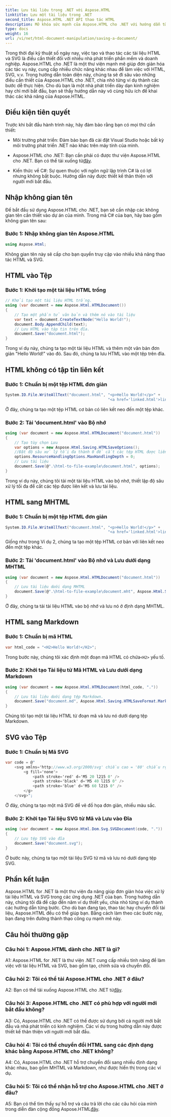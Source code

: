 ```yaml
---
title: Lưu tài liệu trong .NET với Aspose.HTML
linktitle: Lưu một tài liệu trong .NET
second_title: Aspose.HTML .NET API thao tác HTML
description: Mở khóa sức mạnh của Aspose.HTML cho .NET với hướng dẫn từng bước của chúng tôi. Học cách tạo, thao tác và chuyển đổi tài liệu HTML và SVG
type: docs
weight: 16
url: /vi/net/html-document-manipulation/saving-a-document/
---
```


Trong thời đại kỹ thuật số ngày nay, việc tạo và thao tác các tài liệu HTML và SVG là điều cần thiết đối với nhiều nhà phát triển phần mềm và doanh nghiệp. Aspose.HTML cho .NET là một thư viện mạnh mẽ giúp đơn giản hóa các tác vụ này, cung cấp nhiều chức năng khác nhau để làm việc với HTML, SVG, v.v. Trong hướng dẫn toàn diện này, chúng ta sẽ đi sâu vào những điều cần thiết của Aspose.HTML cho .NET, chia nhỏ từng ví dụ thành các bước dễ thực hiện. Cho dù bạn là một nhà phát triển dày dạn kinh nghiệm hay chỉ mới bắt đầu, bạn sẽ thấy hướng dẫn này vô cùng hữu ích để khai thác các khả năng của Aspose.HTML.

## Điều kiện tiên quyết

Trước khi bắt đầu hành trình này, hãy đảm bảo rằng bạn có mọi thứ cần thiết:

- Môi trường phát triển: Đảm bảo bạn đã cài đặt Visual Studio hoặc bất kỳ môi trường phát triển .NET nào khác trên máy tính của mình.

- Aspose.HTML cho .NET: Bạn cần phải có được thư viện Aspose.HTML cho .NET. Bạn có thể tải xuống từ[đây](https://releases.aspose.com/html/net/).

- Kiến thức về C#: Sự quen thuộc với ngôn ngữ lập trình C# là có lợi nhưng không bắt buộc. Hướng dẫn này được thiết kế thân thiện với người mới bắt đầu.

## Nhập không gian tên

Để bắt đầu sử dụng Aspose.HTML cho .NET, bạn sẽ cần nhập các không gian tên cần thiết vào dự án của mình. Trong mã C# của bạn, hãy bao gồm không gian tên sau:

### Bước 1: Nhập không gian tên Aspose.HTML
```csharp
using Aspose.Html;
```

Không gian tên này sẽ cấp cho bạn quyền truy cập vào nhiều khả năng thao tác HTML và SVG.

## HTML vào Tệp

### Bước 1: Khởi tạo một tài liệu HTML trống
```csharp
// Khởi tạo một tài liệu HTML trống.
using (var document = new Aspose.Html.HTMLDocument())
{
    // Tạo một phần tử văn bản và thêm nó vào tài liệu
    var text = document.CreateTextNode("Hello World!");
    document.Body.AppendChild(text);
    // Lưu HTML vào tập tin trên đĩa.
    document.Save("document.html");
}
```

Trong ví dụ này, chúng ta tạo một tài liệu HTML và thêm một văn bản đơn giản "Hello World!" vào đó. Sau đó, chúng ta lưu HTML vào một tệp trên đĩa.

## HTML không có tập tin liên kết

### Bước 1: Chuẩn bị một tệp HTML đơn giản
```csharp
System.IO.File.WriteAllText("document.html", "<p>Hello World!</p>" +
                                             "<a href='linked.html'>linked file</a>");
```

Ở đây, chúng ta tạo một tệp HTML cơ bản có liên kết neo đến một tệp khác.

### Bước 2: Tải 'document.html' vào Bộ nhớ
```csharp
using (var document = new Aspose.Html.HTMLDocument("document.html"))
{
    // Tạo tùy chọn Lưu
    var options = new Aspose.Html.Saving.HTMLSaveOptions();
    //Đặt độ sâu xử lý tối đa thành 0 để cắt các tệp HTML được liên kết.
    options.ResourceHandlingOptions.MaxHandlingDepth = 0;
    // Lưu tài liệu
    document.Save(@".\html-to-file-example\document.html", options);
}
```

Trong ví dụ này, chúng tôi tải một tài liệu HTML vào bộ nhớ, thiết lập độ sâu xử lý tối đa để cắt các tệp được liên kết và lưu tài liệu. 

## HTML sang MHTML

### Bước 1: Chuẩn bị một tệp HTML đơn giản
```csharp
System.IO.File.WriteAllText("document.html", "<p>Hello World!</p>" +
                                             "<a href='linked.html'>linked file</a>");
```

Giống như trong Ví dụ 2, chúng ta tạo một tệp HTML cơ bản với liên kết neo đến một tệp khác.

### Bước 2: Tải 'document.html' vào Bộ nhớ và Lưu dưới dạng MHTML
```csharp
using (var document = new Aspose.Html.HTMLDocument("document.html"))
{
    // Lưu tài liệu dưới dạng MHTML
    document.Save(@".\html-to-file-example\document.mht", Aspose.Html.Saving.HTMLSaveFormat.MHTML);
}
```

Ở đây, chúng ta tải tài liệu HTML vào bộ nhớ và lưu nó ở định dạng MHTML.

## HTML sang Markdown

### Bước 1: Chuẩn bị mã HTML
```csharp
var html_code = "<H2>Hello World!</H2>";
```

 Trong bước này, chúng tôi xác định một đoạn mã HTML có chứa`<H2>` yếu tố.

### Bước 2: Khởi tạo Tài liệu từ Mã HTML và Lưu dưới dạng Markdown
```csharp
using (var document = new Aspose.Html.HTMLDocument(html_code, "."))
{
    // Lưu tài liệu dưới dạng tệp Markdown.
    document.Save("document.md", Aspose.Html.Saving.HTMLSaveFormat.Markdown);
}
```

Chúng tôi tạo một tài liệu HTML từ đoạn mã và lưu nó dưới dạng tệp Markdown.

## SVG vào Tệp

### Bước 1: Chuẩn bị Mã SVG
```csharp
var code = @"
    <svg xmlns='http://www.w3.org/2000/svg' chiều cao = '80' chiều rộng = '300'>
        <g fill='none'>
            <path stroke='red' d='M5 20 l215 0' />
            <path stroke='black' d='M5 40 l215 0' />
            <path stroke='blue' d='M5 60 l215 0' />
        </g>
    </svg>";
```

Ở đây, chúng ta tạo một mã SVG để vẽ đồ họa đơn giản, nhiều màu sắc.

### Bước 2: Khởi tạo Tài liệu SVG từ Mã và Lưu vào Đĩa
```csharp
using (var document = new Aspose.Html.Dom.Svg.SVGDocument(code, "."))
{
    // Lưu tệp SVG vào đĩa
    document.Save("document.svg");
}
```

Ở bước này, chúng ta tạo một tài liệu SVG từ mã và lưu nó dưới dạng tệp SVG.

## Phần kết luận

Aspose.HTML for .NET là một thư viện đa năng giúp đơn giản hóa việc xử lý tài liệu HTML và SVG trong các ứng dụng .NET của bạn. Trong hướng dẫn này, chúng tôi đã đề cập đến năm ví dụ thiết yếu, chia nhỏ từng ví dụ thành các hướng dẫn từng bước. Cho dù bạn đang tạo, thao tác hay chuyển đổi tài liệu, Aspose.HTML đều có thể giúp bạn. Bằng cách làm theo các bước này, bạn đang trên đường thành thạo công cụ mạnh mẽ này.

## Câu hỏi thường gặp

### Câu hỏi 1: Aspose.HTML dành cho .NET là gì?

A1: Aspose.HTML for .NET là thư viện .NET cung cấp nhiều tính năng để làm việc với tài liệu HTML và SVG, bao gồm tạo, chỉnh sửa và chuyển đổi.

### Câu hỏi 2: Tôi có thể tải Aspose.HTML cho .NET ở đâu?

 A2: Bạn có thể tải xuống Aspose.HTML cho .NET từ[đây](https://releases.aspose.com/html/net/).

### Câu hỏi 3: Aspose.HTML cho .NET có phù hợp với người mới bắt đầu không?

A3: Có, Aspose.HTML cho .NET có thể được sử dụng bởi cả người mới bắt đầu và nhà phát triển có kinh nghiệm. Các ví dụ trong hướng dẫn này được thiết kế thân thiện với người mới bắt đầu.

### Câu hỏi 4: Tôi có thể chuyển đổi HTML sang các định dạng khác bằng Aspose.HTML cho .NET không?

A4: Có, Aspose.HTML cho .NET hỗ trợ chuyển đổi sang nhiều định dạng khác nhau, bao gồm MHTML và Markdown, như được hiển thị trong các ví dụ.

### Câu hỏi 5: Tôi có thể nhận hỗ trợ cho Aspose.HTML cho .NET ở đâu?

 A5: Bạn có thể tìm thấy sự hỗ trợ và câu trả lời cho các câu hỏi của mình trong diễn đàn cộng đồng Aspose.HTML[đây](https://forum.aspose.com/).
